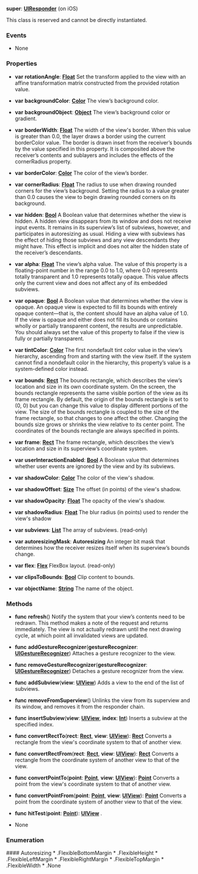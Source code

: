 **super**: **[UIResponder](UIResponder.md)** (on iOS)

This class is reserved and cannot be directly instantiated.



### Events

* None

### Properties

* **var** **rotationAngle**: **[Float](../gravity/float.md)**
Set the transform applied to the view with an affine transformation matrix constructed from the provided rotation value.

* **var** **backgroundColor**: **[Color](Color.md)**
The view’s background color.

* **var** **backgroundObject**: **[Object](../gravity/object.md)**
The view’s background color or gradient.

* **var** **borderWidth**: **[Float](../gravity/float.md)**
The width of the view's border. When this value is greater than 0.0, the layer draws a border using the current borderColor value. The border is drawn inset from the receiver’s bounds by the value specified in this property. It is composited above the receiver’s contents and sublayers and includes the effects of the cornerRadius property.

* **var** **borderColor**: **[Color](Color.md)**
The color of the view’s border.

* **var** **cornerRadius**: **[Float](../gravity/float.md)**
The radius to use when drawing rounded corners for the view’s background. Setting the radius to a value greater than 0.0 causes the view to begin drawing rounded corners on its background.

* **var** **hidden**: **[Bool](../gravity/bool.md)**
A Boolean value that determines whether the view is hidden. A hidden view disappears from its window and does not receive input events. It remains in its superview’s list of subviews, however, and participates in autoresizing as usual. Hiding a view with subviews has the effect of hiding those subviews and any view descendants they might have. This effect is implicit and does not alter the hidden state of the receiver’s descendants.

* **var** **alpha**: **[Float](../gravity/float.md)**
The view’s alpha value. The value of this property is a floating-point number in the range 0.0 to 1.0, where 0.0 represents totally transparent and 1.0 represents totally opaque. This value affects only the current view and does not affect any of its embedded subviews.

* **var** **opaque**: **[Bool](../gravity/bool.md)**
A Boolean value that determines whether the view is opaque. An opaque view is expected to fill its bounds with entirely opaque content—that is, the content should have an alpha value of 1.0. If the view is opaque and either does not fill its bounds or contains wholly or partially transparent content, the results are unpredictable. You should always set the value of this property to false if the view is fully or partially transparent.

* **var** **tintColor**: **[Color](Color.md)**
The first nondefault tint color value in the view’s hierarchy, ascending from and starting with the view itself. If the system cannot find a nondefault color in the hierarchy, this property’s value is a system-defined color instead.

* **var** **bounds**: **[Rect](Rect.md)**
The bounds rectangle, which describes the view’s location and size in its own coordinate system. On the screen, the bounds rectangle represents the same visible portion of the view as its frame rectangle. By default, the origin of the bounds rectangle is set to (0, 0) but you can change this value to display different portions of the view. The size of the bounds rectangle is coupled to the size of the frame rectangle, so that changes to one affect the other. Changing the bounds size grows or shrinks the view relative to its center point. The coordinates of the bounds rectangle are always specified in points.

* **var** **frame**: **[Rect](Rect.md)**
The frame rectangle, which describes the view’s location and size in its superview’s coordinate system.

* **var** **userInteractionEnabled**: **[Bool](../gravity/bool.md)**
A Boolean value that determines whether user events are ignored by the view and by its subviews.

* **var** **shadowColor**: **[Color](Color.md)**
The color of the view's shadow.

* **var** **shadowOffset**: **[Size](Size.md)**
The offset (in points) of the view's shadow.

* **var** **shadowOpacity**: **[Float](../gravity/float.md)**
The opacity of the view's shadow.

* **var** **shadowRadius**: **[Float](../gravity/float.md)**
The blur radius (in points) used to render the view's shadow

* **var** **subviews**: **[List](../gravity/list.md)**
The array of subviews. \(read-only\)

* **var** **autoresizingMask**: **Autoresizing**
An integer bit mask that determines how the receiver resizes itself when its superview’s bounds change.

* **var** **flex**: **[Flex](Flex.md)**
FlexBox layout. \(read-only\)

* **var** **clipsToBounds**: **[Bool](../gravity/bool.md)**
Clip content to bounds.

* **var** **objectName**: **[String](../gravity/string.md)**
The name of the object.



### Methods

* **func** **refresh**()
Notify the system that your view’s contents need to be redrawn. This method makes a note of the request and returns immediately. The view is not actually redrawn until the next drawing cycle, at which point all invalidated views are updated.

* **func** **addGestureRecognizer**(**gestureRecognizer**: **[UIGestureRecognizer](UIGestureRecognizer.md)**)
Attaches a gesture recognizer to the view.

* **func** **removeGestureRecognizer**(**gestureRecognizer**: **[UIGestureRecognizer](UIGestureRecognizer.md)**)
Detaches a gesture recognizer from the view.

* **func** **addSubview**(**view**: **[UIView](UIView.md)**)
Adds a view to the end of the list of subviews.

* **func** **removeFromSuperview**()
Unlinks the view from its superview and its window, and removes it from the responder chain.

* **func** **insertSubview**(**view**: **[UIView](UIView.md)**, **index**: **[Int](../gravity/int.md)**)
Inserts a subview at the specified index.

* **func** **convertRectTo**(**rect**: **[Rect](Rect.md)**, **view**: **[UIView](UIView.md)**): <strong>[Rect](Rect.md)</strong> 
Converts a rectangle from the view's coordinate system to that of another view.

* **func** **convertRectFrom**(**rect**: **[Rect](Rect.md)**, **view**: **[UIView](UIView.md)**): <strong>[Rect](Rect.md)</strong> 
Converts a rectangle from the coordinate system of another view to that of the view.

* **func** **convertPointTo**(**point**: **[Point](Point.md)**, **view**: **[UIView](UIView.md)**): <strong>[Point](Point.md)</strong> 
Converts a point from the view's coordinate system to that of another view.

* **func** **convertPointFrom**(**point**: **[Point](Point.md)**, **view**: **[UIView](UIView.md)**): <strong>[Point](Point.md)</strong> 
Converts a point from the coordinate system of another view to that of the view.

* **func** **hitTest**(**point**: **[Point](Point.md)**): <strong>[UIView](UIView.md)</strong> 
.



* None

### Enumeration

<div name="_enum_Autoresizing"></div>
#### Autoresizing
 * .FlexibleBottomMargin
 * .FlexibleHeight
 * .FlexibleLeftMargin
 * .FlexibleRightMargin
 * .FlexibleTopMargin
 * .FlexibleWidth
 * .None



